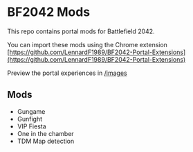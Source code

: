 # BF2042 Mods

This repo contains portal mods for Battlefield 2042.

You can import these mods using the Chrome extension [https://github.com/LennardF1989/BF2042-Portal-Extensions](https://github.com/LennardF1989/BF2042-Portal-Extensions)

Preview the portal experiences in [/images](https://github.com/leona/BF2042-mods/tree/master/images)
## Mods
- Gungame
- Gunfight
- VIP Fiesta
- One in the chamber
- TDM  Map detection